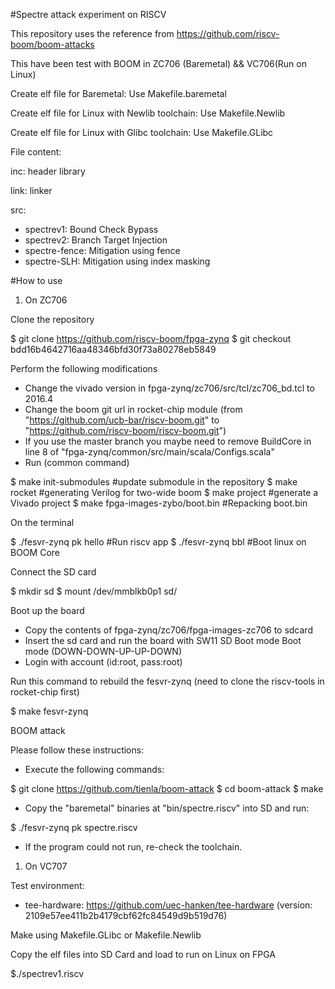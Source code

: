 #Spectre attack experiment on RISCV

This repository uses the reference from https://github.com/riscv-boom/boom-attacks

This have been test with BOOM in ZC706 (Baremetal) && VC706(Run on Linux)

Create elf file for Baremetal: Use Makefile.baremetal

Create elf file for Linux with Newlib toolchain: Use Makefile.Newlib

Create elf file for Linux with Glibc toolchain: Use Makefile.GLibc

File content:

inc: header library

link: linker

src:

- spectrev1: Bound Check Bypass
- spectrev2: Branch Target Injection
- spectre-fence: Mitigation using fence
- spectre-SLH: Mitigation using index masking

#How to use

1. On ZC706

Clone the repository

$ git clone https://github.com/riscv-boom/fpga-zynq
$ git checkout bdd16b4642716aa48346bfd30f73a80278eb5849

Perform the following modifications

- Change the vivado version in fpga-zynq/zc706/src/tcl/zc706\_bd.tcl to 2016.4
- Change the boom git url in rocket-chip module (from "https://github.com/ucb-bar/riscv-boom.git" to "https://github.com/riscv-boom/riscv-boom.git")
- If you use the master branch you maybe need to remove BuildCore in line 8 of "fpga-zynq/common/src/main/scala/Configs.scala"
- Run (common command)

$ make init-submodules #update submodule in the repository
$ make rocket #generating Verilog for two-wide boom
$ make project #generate a Vivado project
$ make fpga-images-zybo/boot.bin #Repacking boot.bin

On the terminal

$ ./fesvr-zynq pk hello #Run riscv app
$ ./fesvr-zynq bbl #Boot linux on BOOM Core

Connect the SD card

$ mkdir sd
$ mount /dev/mmblkb0p1 sd/

Boot up the board

- Copy the contents of fpga-zynq/zc706/fpga-images-zc706 to sdcard 
- Insert the sd card and run the board with SW11 SD Boot mode Boot mode (DOWN-DOWN-UP-UP-DOWN)
- Login with account (id:root, pass:root)

Run this command to rebuild the fesvr-zynq (need to clone the riscv-tools in rocket-chip first)

$ make fesvr-zynq

BOOM attack

Please follow these instructions:

- Execute the following commands:

$ git clone https://github.com/tienla/boom-attack
$ cd boom-attack
$ make

- Copy the "baremetal" binaries at "bin/spectre.riscv" into SD and run:

$ ./fesvr-zynq pk spectre.riscv

- If the program could not run, re-check the toolchain.

1. On VC707

Test environment: 

- tee-hardware: https://github.com/uec-hanken/tee-hardware (version: 2109e57ee411b2b4179cbf62fc84549d9b519d76)

Make using Makefile.GLibc or Makefile.Newlib

Copy the elf files into SD Card and load to run on Linux on FPGA

$./spectrev1.riscv

